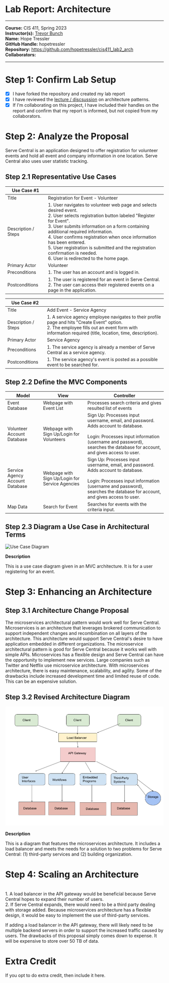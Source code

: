 # Lab Report: Architecture
___
**Course:** CIS 411, Spring 2023  
**Instructor(s):** [Trevor Bunch](https://github.com/trevordbunch)  
**Name:** Hope Tressler  
**GitHub Handle:** hopetressler  
**Repository:** https://github.com/hopetressler/cis411_lab2_arch  
**Collaborators:** 
___

# Step 1: Confirm Lab Setup
- [X] I have forked the repository and created my lab report
- [X] I have reviewed the [lecture / discsussion](../assets/04p1_SolutionArchitectures.pdf) on architecture patterns.
- [X] If I'm collaborating on this project, I have included their handles on the report and confirm that my report is informed, but not copied from my collaborators.

# Step 2: Analyze the Proposal
Serve Central is an application designed to offer registration for volunteer events and hold all event and company information in one location. Serve Central also uses user statistic tracking. 

## Step 2.1 Representative Use Cases  

| Use Case #1 | |
|---|---|
| Title | Registration for Event - Volunteer|
| Description / Steps | 1. User navigates to volunteer web page and selects desired event.<br/> 2. User selects registration button labeled "Register for Event". <br/> 3. User submits information on a form containing additional required information. <br/> 4. User confirms registration when once information has been entered. <br/> 5. User registration is submitted and the registration confirmation is needed. <br/> 6. User is redirected to the home page.|
| Primary Actor | Volunteer |
| Preconditions | 1. The user has an account and is logged in.|
| Postconditions | 1. The user is registered for an event in Serve Central. <br/> 2. The user can access their registered events on a page in the application. |

| Use Case #2 | |
|---|---|
| Title | Add Event - Service Agency |
| Description / Steps | 1. A service agency employee navigates to their profile page and hits "Create Event" option. <br/> 2. The employee fills out an event form with information required (title, location, time, description).|
| Primary Actor | Service Agency |
| Preconditions | 1. The service agency is already a member of Serve Central as a service agency. |
| Postconditions | 1. The service agency's event is posted as a possible event to be searched for. |

## Step 2.2 Define the MVC Components

| Model | View | Controller |
|---|---|---|
| Event Database | Webpage with Event List | Processes search criteria and gives resulted list of events |
| Volunteer Account Database  | Webpage with Sign Up/Login for Volunteers | Sign Up: Processes input username, email, and password. Adds account to database. <br/><br/> Login: Processes input information (username and password), searches the database for account, and gives access to user. |
| Service Agency Account Database | Webpage with Sign Up/Login for Service Agencies | Sign Up: Processes input username, email, and password. Adds account to database. <br/><br/> Login: Processes input information (username and password), searches the database for account, and gives access to user. |
| Map Data | Search for Event | Searches for events with the criteria input. |

## Step 2.3 Diagram a Use Case in Architectural Terms

![Use Case Diagram](../assets/MVC_UserRegistration(1).png)

**Description**

This is a use case diagram given in an MVC architecture. It is for a user registering for an event. 

# Step 3: Enhancing an Architecture

## Step 3.1 Architecture Change Proposal

The microservices architectural pattern would work well for Serve Central. Microservices is an architecture that leverages brokered communication to support independent changes and recombination on all layers of the architecture. This architecture would support Serve Central's desire to have application embedded in different organizations. The microservice architectural pattern is good for Serve Central because it works well with simple APIs. Microservices has a flexible design and Serve Central can have the opportunity to implement new services. Large companies such as Twitter and Netflix use microservice architecture. With microservices architecture, there is easy maintenance, scalability, and agility. Some of the drawbacks include increased development time and limited reuse of code. This can be an expensive solution. 

## Step 3.2 Revised Architecture Diagram
![Revised Architecture Diagram](../assets/Revised_Architecture_Diagram.png) 

**Description**

This is a diagram that features the microservices architecture. It includes a load balancer and meets the needs for a solution to two problems for Serve Central: (1) third-party services and (2) building organization.

# Step 4: Scaling an Architecture

<br/> 1. A load balancer in the API gateway would be beneficial because Serve Central hopes to expand their number of users. 
<br/> 2. If Serve Central expands, there would need to be a third party dealing with storage added. Because microservices architecture has a flexible design, it would be easy to implement the use of third-party services. 

If adding a load balancer in the API gateway, there will likely need to be multiple backend servers in order to support the increased traffic caused by users. The drawbacks of this proposal simply comes down to expense. It will be expensive to store over 50 TB of data. 
# Extra Credit
If you opt to do extra credit, then include it here.